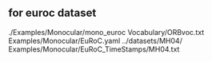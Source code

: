 ## for euroc dataset
./Examples/Monocular/mono_euroc Vocabulary/ORBvoc.txt Examples/Monocular/EuRoC.yaml ../datasets/MH04/ Examples/Monocular/EuRoC_TimeStamps/MH04.txt
